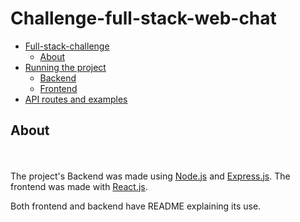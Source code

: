 # Challenge-full-stack-web-chat

- [Full-stack-challenge](#astran-challenge)
  - [About](#about)
- [Running the project](#running-the-project)
  - [Backend](#backend)
  - [Frontend](#frontend)
- [API routes and examples](#api-routes-and-examples)

## About

<br><br>
The project's Backend was made using [Node.js](https://nodejs.org/en/) and [Express.js](https://expressjs.com/). The frontend was made with [React.js](https://reactjs.org/).

Both frontend and backend have README explaining its use.